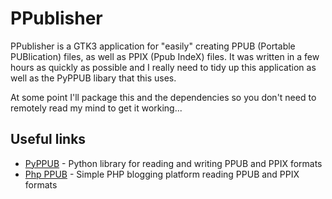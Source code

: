 # PPublisher

PPublisher is a GTK3 application for "easily" creating PPUB (Portable PUBlication) files, as well as PPIX (Ppub IndeX) files. It was written in a few hours as quickly as possible and I really need to tidy up this application as well as the PyPPUB libary that this uses.

At some point I'll package this and the dependencies so you don't need to remotely read my mind to get it working...

## Useful links
* [PyPPUB](https://github.com/Tilo15/PyPPUB) - Python library for reading and writing PPUB and PPIX formats
* [Php PPUB](https://github.com/Tilo15/php-ppub) - Simple PHP blogging platform reading PPUB and PPIX formats
